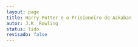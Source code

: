 ```yaml
---
layout: page
title: Harry Potter e o Prisioneiro de Azkaban
autor: J.K. Rowling
status: lido
revisado: false
---
```

